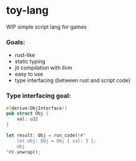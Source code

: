 # toy-lang

WIP simple script lang for games

### Goals:
 - rust-like
 - static typing
 - jit compilation with llvm
 - easy to use
 - type interfacing (between rust and script code)

### Type interfacing goal:
```rust
#[derive(ObjInterface)]
pub struct Obj {
    val: u32
}

let result: Obj = run_code(r#"
    let obj: Obj = Obj { val: 3 };
    obj
"#).unwrap();
```
